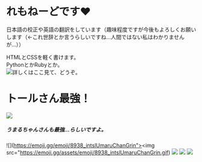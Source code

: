 # れもねーどです:heart:

日本語の校正や英語の翻訳をしています（趣味程度ですが今後もよろしくお願いします（←これ世辞とか言うらしいですね…人間ではない私はわかりませんが…））

HTMLとCSSを軽く書けます。  
PythonとかRubyとか。  
![詳しくはここ見て、どうぞ。](https://umaru.gq/)

# トールさん最強！
![](https://emoji.gg/assets/emoji/2533_tohru.gif)

##### うまるちゃんさんも最強…らしいですよ。
![](https://emoji.gg/emoji/8938_intslUmaruChanGrin"><img src="https://emoji.gg/assets/emoji/8938_intslUmaruChanGrin.gif)
![](https://img.shields.io/twitter/follow/lemonade19x?style=social)
![](https://img.shields.io/discord/686108395333615627)
![](https://img.shields.io/github/followers/lemonade19x?style=social)
